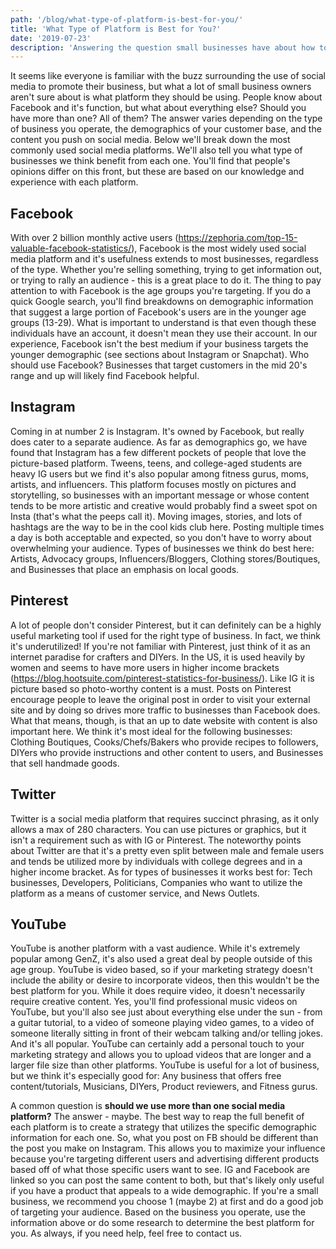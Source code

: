 ```yaml
---
path: '/blog/what-type-of-platform-is-best-for-you/'
title: 'What Type of Platform is Best for You?'
date: '2019-07-23'
description: 'Answering the question small businesses have about how to use social media and which social media platform is right for your business. Estimated reading time 4.5 minutes'
---
```


It seems like everyone is familiar with the buzz surrounding the use of social media to promote their business, but what a lot of small business owners aren't sure about is what platform they should be using. People know about Facebook and it's function, but what about everything else? Should you have more than one? All of them? The answer varies depending on the type of business you operate, the demographics of your customer base, and the content you push on social media. Below we'll break down the most commonly used social media platforms. We'll also tell you what type of businesses we think benefit from each one. You'll find that people's opinions differ on this front, but these are based on our knowledge and experience with each platform.

## Facebook
With over 2 billion monthly active users (https://zephoria.com/top-15-valuable-facebook-statistics/), Facebook is the most widely used social media platform and it's usefulness extends to most businesses, regardless of the type. Whether you're selling something, trying to get information out, or trying to rally an audience - this is a great place to do it. The thing to pay attention to with Facebook is the age groups you're targeting. If you do a quick Google search, you'll find breakdowns on demographic information that suggest a large portion of Facebook's users are in the younger age groups (13-29). What is important to understand is that even though these individuals have an account, it doesn't mean they use their account. In our experience, Facebook isn't the best medium if your business targets the younger demographic (see sections about Instagram or Snapchat). Who should use Facebook? Businesses that target customers in the mid 20's range and up will likely find Facebook helpful. 

## Instagram
Coming in at number 2 is Instagram. It's owned by Facebook, but really does cater to a separate audience. As far as demographics go, we have found that Instagram has a few different pockets of people that love the picture-based platform. Tweens, teens, and college-aged students are heavy IG users but we find it's also popular among fitness gurus, moms, artists, and influencers. This platform focuses mostly on pictures and storytelling, so businesses with an important message or whose content tends to be more artistic and creative would probably find a sweet spot on Insta (that's what the peeps call it). Moving images, stories, and lots of hashtags are the way to be in the cool kids club here. Posting multiple times a day is both acceptable and expected, so you don't have to worry about overwhelming your audience. Types of businesses we think do best here: Artists, Advocacy groups, Influencers/Bloggers, Clothing stores/Boutiques, and Businesses that place an emphasis on local goods.

## Pinterest
A lot of people don't consider Pinterest, but it can definitely can be a highly useful marketing tool if used for the right type of business. In fact, we think it's underutilized! If you're not familiar with Pinterest, just think of it as an internet paradise for crafters and DIYers. In the US, it is used heavily by women and seems to have more users in higher income brackets (https://blog.hootsuite.com/pinterest-statistics-for-business/). Like IG it is picture based so photo-worthy content is a must. Posts on Pinterest encourage people to leave the original post in order to visit your external site and by doing so drives more traffic to businesses than Facebook does. What that means, though, is that an up to date website with content is also important here. We think it's most ideal for the following businesses: Clothing Boutiques, Cooks/Chefs/Bakers who provide recipes to followers, DIYers who provide instructions and other content to users, and Businesses that sell handmade goods.

## Twitter
Twitter is a social media platform that requires succinct phrasing, as it only allows a max of 280 characters. You can use pictures or graphics, but it isn't a requirement such as with IG or Pinterest. The noteworthy points about Twitter are that it's a pretty even split between male and female users and tends be utilized more by individuals with college degrees and in a higher income bracket. As for types of businesses it works best for: Tech businesses, Developers, Politicians, Companies who want to utilize the platform as a means of customer service, and News Outlets.

## YouTube
YouTube is another platform with a vast audience. While it's extremely popular among GenZ, it's also used a great deal by people outside of this age group. YouTube is video based, so if your marketing strategy doesn't include the ability or desire to incorporate videos, then this wouldn't be the best platform for you. While it does require video, it doesn't necessarily require creative content. Yes, you'll find professional music videos on YouTube, but you'll also see just about everything else under the sun - from a guitar tutorial, to a video of someone playing video games, to a video of someone literally sitting in front of their webcam talking and/or telling jokes. And it's all popular. YouTube can certainly add a personal touch to your marketing strategy and allows you to upload videos that are longer and a larger file size than other platforms. YouTube is useful for a lot of business, but we think it's especially good for: Any business that offers free content/tutorials, Musicians, DIYers, Product reviewers, and Fitness gurus.

A common question is **should we use more than one social media platform?** The answer - maybe. The best way to reap the full benefit of each platform is to create a strategy that utilizes the specific demographic information for each one. So, what you post on FB should be different than the post you make on Instagram. This allows you to maximize your influence because you're targeting different users and advertising different products based off of what those specific users want to see. IG and Facebook are linked so you can post the same content to both, but that's likely only useful if you have a product that appeals to a wide demographic. If you're a small business, we recommend you choose 1 (maybe 2) at first and do a good job of targeting your audience. Based on the business you operate, use the information above or do some research to determine the best platform for you. As always, if you need help, feel free to contact us. 